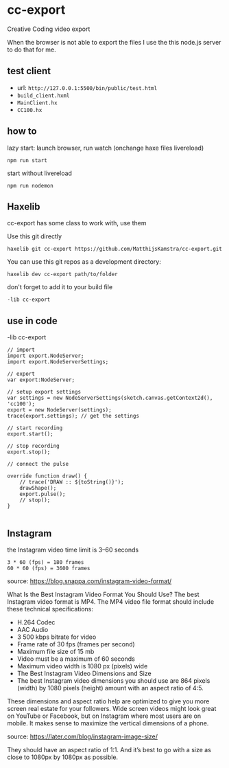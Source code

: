 # cc-export

Creative Coding video export

When the browser is not able to export the files I use the this node.js server to do that for me.

## test client

- url: `http://127.0.0.1:5500/bin/public/test.html`
- `build_client.hxml`
- `MainClient.hx`
- `CC100.hx`

## how to

lazy start: launch browser, run watch (onchange haxe files livereload)

```
npm run start
```

start without livereload

```
npm run nodemon
```

## Haxelib

cc-export has some class to work with, use them

Use this git directly

```
haxelib git cc-export https://github.com/MatthijsKamstra/cc-export.git
```

You can use this git repos as a development directory:

```
haxelib dev cc-export path/to/folder
```

don't forget to add it to your build file

```
-lib cc-export
```

## use in code

-lib cc-export

```
// import
import export.NodeServer;
import export.NodeServerSettings;

// export
var export:NodeServer;

// setup export settings
var settings = new NodeServerSettings(sketch.canvas.getContext2d(), 'cc100');
export = new NodeServer(settings);
trace(export.settings); // get the settings

// start recording
export.start();

// stop recording
export.stop();

// connect the pulse

override function draw() {
    // trace('DRAW :: ${toString()}');
    drawShape();
    export.pulse();
    // stop();
}


```

## Instagram

the Instagram video time limit is 3–60 seconds

```
3 * 60 (fps) = 180 frames
60 * 60 (fps) = 3600 frames
```

source: <https://blog.snappa.com/instagram-video-format/>

What Is the Best Instagram Video Format You Should Use?
The best Instagram video format is MP4. The MP4 video file format should include these technical specifications:

- H.264 Codec
- AAC Audio
- 3 500 kbps bitrate for video
- Frame rate of 30 fps (frames per second)
- Maximum file size of 15 mb
- Video must be a maximum of 60 seconds
- Maximum video width is 1080 px (pixels) wide
- The Best Instagram Video Dimensions and Size
- The best Instagram video dimensions you should use are 864 pixels (width) by 1080 pixels (height) amount with an aspect ratio of 4:5.

These dimensions and aspect ratio help are optimized to give you more screen real estate for your followers. Wide screen videos might look great on YouTube or Facebook, but on Instagram where most users are on mobile. It makes sense to maximize the vertical dimensions of a phone.

source: <https://later.com/blog/instagram-image-size/>

They should have an aspect ratio of 1:1. And it’s best to go with a size as close to 1080px by 1080px as possible.
